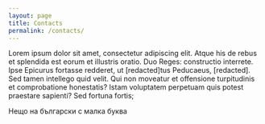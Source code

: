 ```yaml
---
layout: page
title: Contacts
permalink: /contacts/
---
```


Lorem ipsum dolor sit amet, consectetur adipiscing elit. Atque his de rebus et splendida est eorum et illustris oratio. Duo Reges: constructio interrete. Ipse Epicurus fortasse redderet, ut [redacted]tus Peducaeus, [redacted]. Sed tamen intellego quid velit. Qui non moveatur et offensione turpitudinis et comprobatione honestatis? Istam voluptatem perpetuam quis potest praestare sapienti? Sed fortuna fortis;

Нещо на български с малка буква